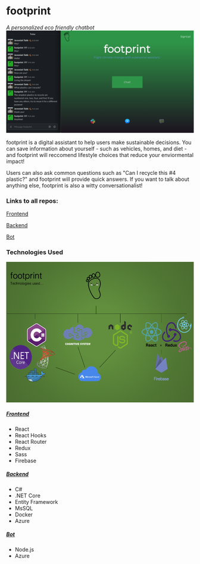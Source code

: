 # footprint
*A personalized eco friendly chatbot*
![homescreen](https://github.com/jollyjerr/footprints-backend/blob/master/github/homepage.png)

footprint is a digital assistant to help users make sustainable decisions. You can save information about yourself - such as vehicles, homes, and diet - and footprint will reccomend lifestyle choices that reduce your enviormental impact! 

Users can also ask common questions such as "Can I recycle this #4 plastic?" and footprint will provide quick answers. If you want to talk about anything else, footprint is also a witty conversationalist! 

### Links to all repos:

[Frontend](https://github.com/jollyjerr/footprints-frontend)

[Backend](https://github.com/jollyjerr/footprints-backend)

[Bot](https://github.com/jollyjerr/footprint)

### Technologies Used
![techstack](https://github.com/jollyjerr/footprints-backend/blob/master/github/techstack.png)

##### [Frontend](https://github.com/jollyjerr/footprints-frontend)
- React
- React Hooks
- React Router
- Redux
- Sass
- Firebase

##### [Backend](https://github.com/jollyjerr/footprints-backend)
- C#
- .NET Core
- Entity Framework
- MsSQL
- Docker
- Azure

##### [Bot](https://github.com/jollyjerr/footprint)
- Node.js
- Azure
